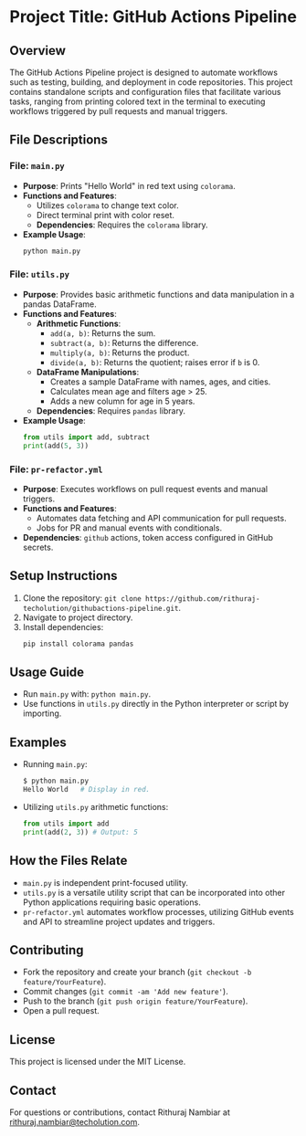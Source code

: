 # Project Title: GitHub Actions Pipeline

## Overview
The GitHub Actions Pipeline project is designed to automate workflows such as testing, building, and deployment in code repositories. This project contains standalone scripts and configuration files that facilitate various tasks, ranging from printing colored text in the terminal to executing workflows triggered by pull requests and manual triggers.

## File Descriptions

### File: `main.py`
- **Purpose**: Prints "Hello World" in red text using `colorama`.
- **Functions and Features**:
  - Utilizes `colorama` to change text color.
  - Direct terminal print with color reset.
  - **Dependencies**: Requires the `colorama` library.
- **Example Usage**:
  ```bash
  python main.py
  ```

### File: `utils.py`
- **Purpose**: Provides basic arithmetic functions and data manipulation in a pandas DataFrame.
- **Functions and Features**:
  - **Arithmetic Functions**:
    - `add(a, b)`: Returns the sum.
    - `subtract(a, b)`: Returns the difference.
    - `multiply(a, b)`: Returns the product.
    - `divide(a, b)`: Returns the quotient; raises error if `b` is 0.
  - **DataFrame Manipulations**:
    - Creates a sample DataFrame with names, ages, and cities.
    - Calculates mean age and filters age > 25.
    - Adds a new column for age in 5 years.
  - **Dependencies**: Requires `pandas` library.
- **Example Usage**:
  ```python
  from utils import add, subtract
  print(add(5, 3))
  ```

### File: `pr-refactor.yml`
- **Purpose**: Executes workflows on pull request events and manual triggers.
- **Functions and Features**:
  - Automates data fetching and API communication for pull requests.
  - Jobs for PR and manual events with conditionals.
- **Dependencies**: `github` actions, token access configured in GitHub secrets.

## Setup Instructions
1. Clone the repository: `git clone https://github.com/rithuraj-techolution/githubactions-pipeline.git`.
2. Navigate to project directory.
3. Install dependencies:
   ```bash
   pip install colorama pandas
   ```

## Usage Guide
- Run `main.py` with: `python main.py`.
- Use functions in `utils.py` directly in the Python interpreter or script by importing.

## Examples
- Running `main.py`:
  ```bash
  $ python main.py
  Hello World   # Display in red.
  ```
- Utilizing `utils.py` arithmetic functions:
  ```python
  from utils import add
  print(add(2, 3)) # Output: 5
  ```

## How the Files Relate
- `main.py` is independent print-focused utility.
- `utils.py` is a versatile utility script that can be incorporated into other Python applications requiring basic operations.
- `pr-refactor.yml` automates workflow processes, utilizing GitHub events and API to streamline project updates and triggers.

## Contributing
- Fork the repository and create your branch (`git checkout -b feature/YourFeature`).
- Commit changes (`git commit -am 'Add new feature'`).
- Push to the branch (`git push origin feature/YourFeature`).
- Open a pull request.

## License
This project is licensed under the MIT License.

## Contact
For questions or contributions, contact Rithuraj Nambiar at [rithuraj.nambiar@techolution.com](mailto:rithuraj.nambiar@techolution.com).